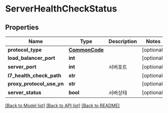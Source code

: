 # ServerHealthCheckStatus

## Properties
Name | Type | Description | Notes
------------ | ------------- | ------------- | -------------
**protocol_type** | [**CommonCode**](CommonCode.md) |  | [optional] 
**load_balancer_port** | **int** |  | [optional] 
**server_port** | **int** | 서버포트 | [optional] 
**l7_health_check_path** | **str** |  | [optional] 
**proxy_protocol_use_yn** | **str** |  | [optional] 
**server_status** | **bool** | 서버상태 | [optional] 

[[Back to Model list]](../README.md#documentation-for-models) [[Back to API list]](../README.md#documentation-for-api-endpoints) [[Back to README]](../README.md)


